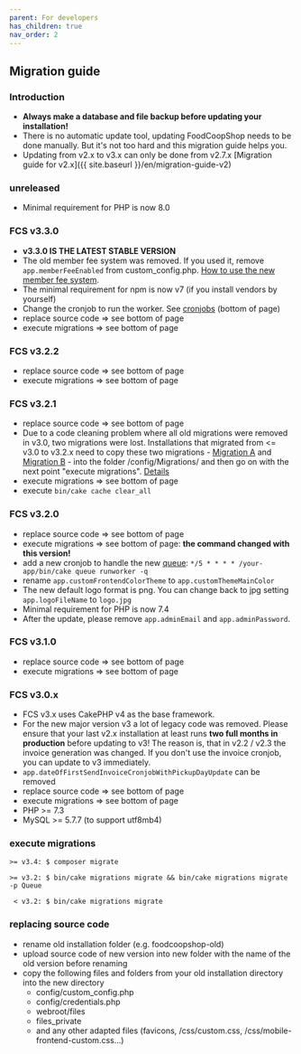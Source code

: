 ```yaml
---
parent: For developers
has_children: true
nav_order: 2
---
```

## Migration guide

### Introduction

* **Always make a database and file backup before updating your installation!**
* There is no automatic update tool, updating FoodCoopShop needs to be done manually. But it's not too hard and this migration guide helps you.
* Updating from v2.x to v3.x can only be done from v2.7.x [Migration guide for v2.x]({{ site.baseurl }}/en/migration-guide-v2)


### unreleased
* Minimal requirement for PHP is now 8.0

### FCS v3.3.0
* **v3.3.0 IS THE LATEST STABLE VERSION**
* The old member fee system was removed. If you used it, remove `app.memberFeeEnabled` from custom_config.php. [How to use the new member fee system](https://foodcoopshop.github.io/de/mitgliedsbeitraege.html).
* The minimal requirement for npm is now v7 (if you install vendors by yourself)
* Change the cronjob to run the worker. See [cronjobs](https://foodcoopshop.github.io/en/cronjobs.html) (bottom of page)
* replace source code => see bottom of page
* execute migrations => see bottom of page

### FCS v3.2.2
* replace source code => see bottom of page
* execute migrations => see bottom of page

### FCS v3.2.1
* replace source code => see bottom of page
* Due to a code cleaning problem where all old migrations were removed in v3.0, two migrations were lost. Installations that migrated from <= v3.0 to v3.2.x need to copy these two migrations - [Migration A](https://github.com/foodcoopshop/foodcoopshop/blob/1d7561acd589eb0f4cc04b33c960dcef6cb4c414/config/Migrations/20200319092123_ChangeDefaultTableCollationToUtf8mb4.php) and [Migration B](https://github.com/foodcoopshop/foodcoopshop/blob/1d7561acd589eb0f4cc04b33c960dcef6cb4c414/config/Migrations/20200319192745_MarkPricePerUnitAsSaved.php) - into the folder /config/Migrations/ and then go on with the next point "execute migrations". [Details](https://github.com/foodcoopshop/foodcoopshop/issues/649)
* execute migrations => see bottom of page
* execute `bin/cake cache clear_all`

### FCS v3.2.0
* replace source code => see bottom of page
* execute migrations => see bottom of page: **the command changed with this version!**
* add a new cronjob to handle the new [queue](https://github.com/dereuromark/cakephp-queue): `*/5 * * * * /your-app/bin/cake queue runworker -q`
* rename `app.customFrontendColorTheme` to `app.customThemeMainColor`
* The new default logo format is png. You can change back to jpg setting `app.logoFileName` to `logo.jpg`
* Minimal requirement for PHP is now 7.4
* After the update, please remove `app.adminEmail` and `app.adminPassword`.

### FCS v3.1.0
* replace source code => see bottom of page
* execute migrations => see bottom of page

### FCS v3.0.x
* FCS v3.x uses CakePHP v4 as the base framework.
* For the new major version v3 a lot of legacy code was removed. Please ensure that your last v2.x installation at least runs **two full months in production** before updating to v3! The reason is, that in v2.2 / v2.3 the invoice generation was changed. If you don't use the invoice cronjob, you can update to v3 immediately.
* `app.dateOfFirstSendInvoiceCronjobWithPickupDayUpdate` can be removed
* replace source code => see bottom of page
* execute migrations => see bottom of page
* PHP >= 7.3
* MySQL >= 5.7.7 (to support utf8mb4)

### execute migrations
`>= v3.4: $ composer migrate`

`>= v3.2: $ bin/cake migrations migrate && bin/cake migrations migrate -p Queue`

` < v3.2: $ bin/cake migrations migrate`


### replacing source code
* rename old installation folder (e.g. foodcoopshop-old)
* upload source code of new version into new folder with the name of the old version before renaming
* copy the following files and folders from your old installation directory into the new directory
    * config/custom_config.php
    * config/credentials.php
    * webroot/files
    * files_private
    * and any other adapted files (favicons, /css/custom.css, /css/mobile-frontend-custom.css...)

